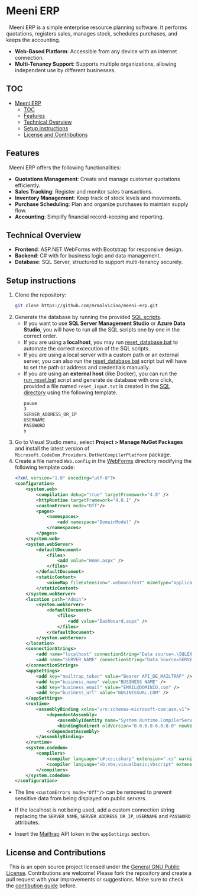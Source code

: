 # Meeni ERP

&nbsp;
Meeni ERP is a simple enterprise resource planning software. It performs quotations, registers sales, manages stock, schedules purchases, and keeps the accounting.

- **Web-Based Platform**: Accessible from any device with an internet connection.
- **Multi-Tenancy Support**: Supports multiple organizations, allowing independent use by different businesses.

## TOC

- [Meeni ERP](#meeni-erp)
	- [TOC](#toc)
	- [Features](#features)
	- [Technical Overview](#technical-overview)
	- [Setup instructions](#setup-instructions)
	- [License and Contributions](#license-and-contributions)

## Features

&nbsp;
Meeni ERP offers the following functionalities:
- **Quotations Management**: Create and manage customer quotations efficiently.
- **Sales Tracking**: Register and monitor sales transactions.
- **Inventory Management**: Keep track of stock levels and movements.
- **Purchase Scheduling**: Plan and organize purchases to maintain supply flow.
- **Accounting**: Simplify financial record-keeping and reporting.

## Technical Overview
- **Frontend**: ASP.NET WebForms with Bootstrap for responsive design.
- **Backend**: C# with for business logic and data management.
- **Database**: SQL Server, structured to support multi-tenancy securely.

## Setup instructions

1. Clone the repository:
	```bash
	git clone https://github.com/mrmalvicino/meeni-erp.git
	```
2. Generate the database by running the provided [SQL scripts](./SQL/).
    - If you want to use **SQL Server Management Studio** or **Azure Data Studio**, you will have to run all the SQL scripts one by one in the correct order.
    - If you are using a **localhost**, you may run [reset_database.bat](./SQL/reset_database.bat) to automate the correct excecution of the SQL scripts.
    - If you are using a local server with a custom path or an external server, you can also run the [reset_database.bat](./SQL/reset_database.bat) script but will have to set the path or address and credentials manually.
    - If you are using an **external host** (like Docker), you can run the [run_reset.bat](./SQL/run_reset.bat) script and generate de database with one click, provided a file named `reset_input.txt` is created in the [SQL directory](./SQL/) using the following template.
		```txt
		pause
		3
		SERVER_ADDRESS_OR_IP
		USERNAME
		PASSWORD
		y
		```
3. Go to Visual Studio menu, select **Project > Manage NuGet Packages** and install the latest version of `Microsoft.CodeDom.Providers.DotNetCompilerPlatform` package.
4. Create a file named `Web.config` in the [WebForms](./WebForms/) directory modifying the following template code:
	```xml
	<?xml version="1.0" encoding="utf-8"?>
	<configuration>
		<system.web>
			<compilation debug="true" targetFramework="4.8" />
			<httpRuntime targetFramework="4.8.1" />
			<customErrors mode="Off"/>
			<pages>
				<namespaces>
					<add namespace="DomainModel" />
				</namespaces>
			</pages>
		</system.web>
		<system.webServer>
			<defaultDocument>
				<files>
					<add value="Home.aspx" />
				</files>
			</defaultDocument>
			<staticContent>
				<mimeMap fileExtension=".webmanifest" mimeType="application/manifest+json" />
			</staticContent>
		</system.webServer>
		<location path="Admin">
			<system.webServer>
				<defaultDocument>
					<files>
						<add value="Dashboard.aspx" />
					</files>
				</defaultDocument>
			</system.webServer>
		</location>
		<connectionStrings>
			<add name="localhost" connectionString="Data source=.\SQLEXPRESS; Initial Catalog=meeni_erp_db; integrated security=true" providerName="System.Data.SqlClient" />
			<add name="SERVER_NAME" connectionString="Data Source=SERVER_ADDRESS_OR_IP; Initial Catalog=meeni_erp_db; User ID=USERNAME; Password=PASSWORD; Connect Timeout=30;" />
		</connectionStrings>
		<appSettings>
			<add key="mailtrap_token" value="Bearer API_DE_MAILTRAP" />
			<add key="business_name" value="BUSINESS NAME" />
			<add key="business_email" value="EMAIL@DOMINIO.com" />
			<add key="business_url" value="BUSINESSURL.COM" />
		</appSettings>
		<runtime>
			<assemblyBinding xmlns="urn:schemas-microsoft-com:asm.v1">
				<dependentAssembly>
					<assemblyIdentity name="System.Runtime.CompilerServices.Unsafe" publicKeyToken="b03f5f7f11d50a3a" culture="neutral" />
					<bindingRedirect oldVersion="0.0.0.0-6.0.0.0" newVersion="6.0.0.0" />
				</dependentAssembly>
			</assemblyBinding>
		</runtime>
		<system.codedom>
			<compilers>
				<compiler language="c#;cs;csharp" extension=".cs" warningLevel="4" compilerOptions="/langversion:default /nowarn:1659;1699;1701;612;618" type="Microsoft.CodeDom.Providers.DotNetCompilerPlatform.CSharpCodeProvider, Microsoft.CodeDom.Providers.DotNetCompilerPlatform, Version=4.1.0.0, Culture=neutral, PublicKeyToken=31bf3856ad364e35" />
				<compiler language="vb;vbs;visualbasic;vbscript" extension=".vb" warningLevel="4" compilerOptions="/langversion:default /nowarn:41008,40000,40008 /define:_MYTYPE=\&quot;Web\&quot; /optionInfer+" type="Microsoft.CodeDom.Providers.DotNetCompilerPlatform.VBCodeProvider, Microsoft.CodeDom.Providers.DotNetCompilerPlatform, Version=4.1.0.0, Culture=neutral, PublicKeyToken=31bf3856ad364e35" />
			</compilers>
		</system.codedom>
	</configuration>
	```

- The line `<customErrors mode="Off"/>` can be removed to prevent sensitive data from being displayed on public servers.

- If the localhost is not being used, add a custom connection string replacing the `SERVER_NAME`, `SERVER_ADDRESS_OR_IP`, `USERNAME` and `PASSWORD` attributes.

- Insert the [Mailtrap](https://mailtrap.io) API token in the `appSettings` section.

## License and Contributions

&nbsp;
This is an open source project licensed under the [General GNU Public License](./LICENSE).
Contributions are welcome! Please fork the repository and create a pull request with your improvements or suggestions.
Make sure to check the [contibution guide](./doc/contribute.md) before.